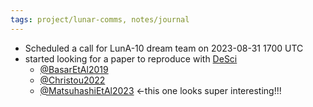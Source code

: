 ```yaml
---
tags: project/lunar-comms, notes/journal
---
```

- Scheduled a call for LunA-10 dream team on 2023-08-31 1700 UTC
- started looking for a paper to reproduce with [DeSci](DeSci%20Labs.md) 
	- [@BasarEtAl2019](@BasarEtAl2019.md) 
	- [@Christou2022](@Christou2022.md)
	- [@MatsuhashiEtAl2023](@MatsuhashiEtAl2023.md) ←this one looks super interesting!!!